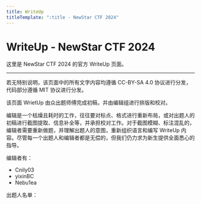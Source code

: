 ```yaml
---
title: WriteUp
titleTemplate: ":title - NewStar CTF 2024"
---
```


<script setup>
import Container from '@/components/docs/Container.vue'
import Link from '@/components/docs/Link.vue'
import { ElCollapse, ElCollapseItem } from 'element-plus'
import 'element-plus/es/components/collapse/style/css'
import 'element-plus/es/components/collapse-item/style/css'

import AuthorList from './AuthorList.vue'
</script>

# WriteUp - NewStar CTF 2024

这里是 NewStar CTF 2024 的官方 WriteUp 页面。

---

<Container type='info'>

若无特别说明，该页面中的所有文字内容均遵循 <Link theme="underline hover" href="https://creativecommons.org/licenses/by-sa/4.0/legalcode.zh-hans">CC-BY-SA 4.0</Link> 协议进行分发，代码部分遵循 <Link theme="underline hover" href="https://mit-license.org/">MIT</Link> 协议进行分发。
</Container>

该页面 WrietUp 由众出题师傅完成初稿，并由编辑组进行排版和校对。

编辑是一个枯燥且耗时的工作，往往要对标点、格式进行重新布局，或对出题人的初稿进行截图提取、信息补全等，并承担校对工作。对于截图模糊、标注混乱的，编辑者需要重新做题，并理解出题人的意图，重新组织语言和编写 WriteUp 内容。尽管每一个出题人和编辑者都是无偿的，但我们仍力求为新生提供全面悉心的指导。

编辑者有：

- <Link theme="underline hover" href="https://github.com/Cnily03">Cnily03</Link>
- <Link theme="underline hover" href="https://github.com/yixinBC">yixinBC</Link>
- <Link theme="underline hover" href="https://github.com/Nebu1ea">Nebu1ea</Link>

出题人名单：

<AuthorList />
